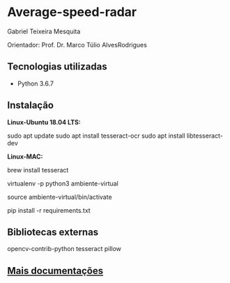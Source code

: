 # Average-speed-radar

Gabriel Teixeira Mesquita

Orientador: Prof. Dr. Marco Túlio AlvesRodrigues

## Tecnologias utilizadas
* Python 3.6.7

## Instalação

<b>Linux-Ubuntu 18.04 LTS:</b>

sudo apt update
sudo apt install tesseract-ocr
sudo apt install libtesseract-dev

<b>Linux-MAC:</b>

brew install tesseract

virtualenv -p python3 ambiente-virtual

source ambiente-virtual/bin/activate

pip install -r requirements.txt

## Bibliotecas externas

opencv-contrib-python
tesseract
pillow

## [Mais documentações]()
